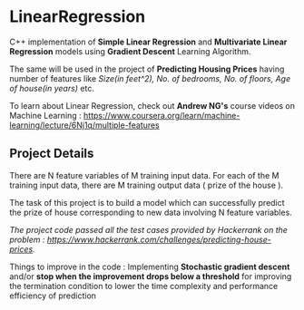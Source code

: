# LinearRegression
C++ implementation of **Simple Linear Regression** and **Multivariate Linear Regression** models using **Gradient Descent** Learning Algorithm.

The same will be used in the project of **Predicting Housing Prices** having number of features like *Size(in feet^2), No. of bedrooms, No. of floors, Age of house(in years)* etc. 

To learn about Linear Regression, check out **Andrew NG's** course videos on Machine Learning : https://www.coursera.org/learn/machine-learning/lecture/6Nj1q/multiple-features  

## Project Details

There are N feature variables of M training input data. For each of the M training input data, there are M training output data ( prize of the house ).

The task of this project is to build a model which can successfully predict the prize of house corresponding to new data involving N feature variables.

*The project code passed all the test cases provided by Hackerrank on the problem : https://www.hackerrank.com/challenges/predicting-house-prices.*

Things to improve in the code : Implementing **Stochastic gradient descent** and/or **stop when the improvement drops below a threshold** for improving the termination condition to lower the time complexity and performance efficiency of prediction
